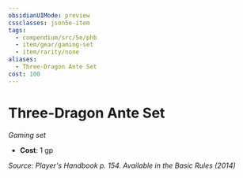 ```yaml
---
obsidianUIMode: preview
cssclasses: json5e-item
tags:
  - compendium/src/5e/phb
  - item/gear/gaming-set
  - item/rarity/none
aliases:
  - Three-Dragon Ante Set
cost: 100
---
```

# Three-Dragon Ante Set
*Gaming set*  

- **Cost**: 1 gp

*Source: Player's Handbook p. 154. Available in the Basic Rules (2014)*
